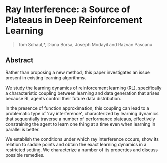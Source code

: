 # Ray Interference: a Source of Plateaus in Deep Reinforcement Learning
> Tom Schaul,*, Diana Borsa, Joseph Modayil and Razvan Pascanu

## Abstract
Rather than proposing a new method, this paper investigates an issue present in existing learning algorithms. 

We study the learning dynamics of reinforcement learning (RL), specifically a characteristic coupling between learning and data generation that arises because RL agents control their future data distribution. 

In the presence of function approximation, this coupling can lead to a problematic type of ‘ray interference’, characterized by learning dynamics that sequentially traverse a number of performance plateaus, effectively constraining the agent to learn one thing at a time even when learning in parallel is better. 

We establish the conditions under which ray interference occurs, show its relation to saddle points and obtain the exact learning dynamics in a restricted setting. We characterize a number of its properties and discuss possible remedies.
